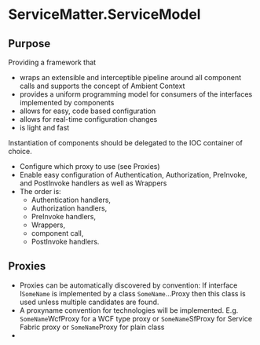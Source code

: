 # ServiceMatter.ServiceModel

## Purpose

Providing a framework that 
- wraps an extensible and interceptible pipeline around all component calls and supports the concept of Ambient Context
- provides a uniform programming model for consumers of the interfaces implemented by components
- allows for easy, code based configuration
- allows for real-time configuration changes
- is light and fast

Instantiation of components should be delegated to the IOC container of choice.


- Configure which proxy to use (see Proxies)
- Enable easy configuration of Authentication, Authorization, PreInvoke, and PostInvoke handlers as well as Wrappers
- The order  is:
    - Authentication handlers, 
    - Authorization handlers, 
    - PreInvoke handlers, 
    - Wrappers, 
    - component call, 
    - PostInvoke handlers.

## Proxies

- Proxies can be automatically discovered by convention: If interface I`SomeName` is implemented by a class `SomeName`...Proxy then this class is used unless multiple candidates are found.
- A proxyname convention for technologies will be implemented. E.g. `SomeName`WcfProxy for a WCF type proxy or `SomeName`SfProxy for Service Fabric proxy or `SomeName`Proxy for plain class
- 
